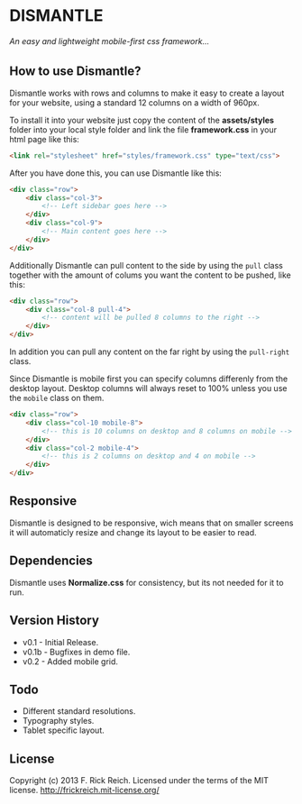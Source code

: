 # DISMANTLE
###### An easy and lightweight mobile-first css framework...


## How to use Dismantle?
Dismantle works with rows and columns to make it easy to create a layout for your website, using a standard 12 columns on a width of 960px.

To install it into your website just copy the content of the __assets/styles__ folder into your local style folder and link the file __framework.css__ in your html page like this:

```html
<link rel="stylesheet" href="styles/framework.css" type="text/css">
```

After you have done this, you can use Dismantle like this:

```html
<div class="row">
	<div class="col-3">
		<!-- Left sidebar goes here -->
	</div>
	<div class="col-9">
		<!-- Main content goes here -->
	</div>
</div>
```

Additionally Dismantle can pull content to the side by using the `pull` class together with the amount of colums you want the content to be pushed, like this:

```html
<div class="row">
	<div class="col-8 pull-4">
		<!-- content will be pulled 8 columns to the right -->
	</div>
</div>
```

In addition you can pull any content on the far right by using the `pull-right` class.

Since Dismantle is mobile first you can specify columns differenly from the desktop layout. 
Desktop columns will always reset to 100% unless you use the `mobile` class on them.

```html
<div class="row">
	<div class="col-10 mobile-8">
		<!-- this is 10 columns on desktop and 8 columns on mobile -->
	</div>
	<div class="col-2 mobile-4">
		<!-- this is 2 columns on desktop and 4 on mobile -->
	</div>
</div>
```

## Responsive
Dismantle is designed to be responsive, wich means that on smaller screens it will automaticly resize and change its layout to be easier to read.


## Dependencies
Dismantle uses __Normalize.css__ for consistency, but its not needed for it to run.


## Version History
* v0.1 - Initial Release.
* v0.1b - Bugfixes in demo file.
* v0.2 - Added mobile grid.


## Todo
- Different standard resolutions.
- Typography styles.
- Tablet specific layout.


## License
Copyright (c) 2013 F. Rick Reich. Licensed under the terms of the MIT license.
http://frickreich.mit-license.org/
